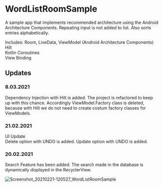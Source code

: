 # WordListRoomSample
A sample app that implements recommended architecture using the Android Architecture Components.
Repeating input is not added to list. Also sorts entries alphabetically.
  

Includes: 
Room, LiveData, ViewModel (Android Architecture Components)  
Hilt  
Kotlin Coroutines  
View Binding  
    

## Updates  
  ### 8.03.2021  
  Dependency Injection with Hilt is added.
  The project is refactored to keep up with this chance. 
  Accordingly ViewModel.Factory class is deleted, because with Hilt we do not need to create costum factory classes for ViewModels.  
    
  ### 21.02.2021
  UI Update  
  Delete option with UNDO is added.
  Update option with UNDO is added.  
    
  ### 20.02.2021
  Search Feature has been added. The search made in the database is dynamically displayed in the RecyclerView.
   
![Screenshot_20210221-120527_WordListRoomSample](https://user-images.githubusercontent.com/43733328/108620450-5b636600-743d-11eb-9f6f-5ce0d60454d8.jpg)




